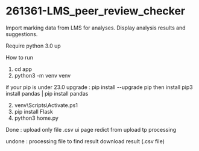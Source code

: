 # 261361-LMS_peer_review_checker

Import marking data from LMS for analyses. Display analysis results and suggestions.

Require
python 3.0 up

How to run

1. cd app
2. python3 -m venv venv

if your pip is under 23.0
upgrade : pip install --upgrade pip
then install
pip3 install pandas | pip install pandas

2. venv\Scripts\Activate.ps1
3. pip install Flask
4. python3 home.py

Done :
upload only file .csv
ui page
redict from upload tp processing

undone :
processing file to find result
download result (.csv file)
